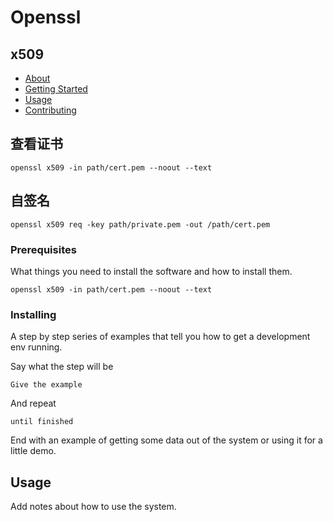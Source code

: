 # Openssl

## x509

- [About](#about)
- [Getting Started](#getting_started)
- [Usage](#usage)
- [Contributing](../CONTRIBUTING.md)

## 查看证书 <a name = "about"></a>

```
openssl x509 -in path/cert.pem --noout --text
```

## 自签名 <a name = "getting_started"></a>

```
openssl x509 req -key path/private.pem -out /path/cert.pem 
```

### Prerequisites

What things you need to install the software and how to install them.

```
openssl x509 -in path/cert.pem --noout --text
```

### Installing

A step by step series of examples that tell you how to get a development env running.

Say what the step will be

```
Give the example
```

And repeat

```
until finished
```

End with an example of getting some data out of the system or using it for a little demo.

## Usage <a name = "usage"></a>

Add notes about how to use the system.
